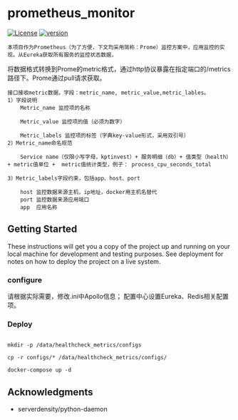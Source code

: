 # prometheus_monitor

[![License](https://img.shields.io/badge/License-Apache%202.0-blue.svg)](http://github.com/hhyo/archery/blob/master/LICENSE)
[![version](https://img.shields.io/badge/python-3.7.5-blue.svg)](https://www.python.org/downloads/release/python-375/)

    本项目作为Prometheus（为了方便，下文均采用简称：Prome）监控方案中，应用监控的实现。从Eureka获取所有服务的监控状态数据，

将数据格式转换到Prome的metric格式，通过http协议暴露在指定端口的/metrics路径下。Prome通过pull请求获取。

    接口接收metric数据，字段：metric_name, metric_value,metric_lables。
	1）字段说明
		Metric_name 监控项的名称

		Metric_value 监控项的值（必须为数字）

		Metric_labels 监控项的标签（字典key-value形式，采用双引号）
	2）Metric_name命名规范
		
		Service name（仅限小写字母，kptinvest）+ 服务明细（db）+ 值类型（health） + metric值单位 +  metric值统计类型，例子： process_cpu_seconds_total

	3）Metric_labels字段约束，包括app、host、port

		host 监控数据来源主机，ip地址，docker用主机名替代
		port 监控数据来源应用端口
		app  应用名称


## Getting Started

These instructions will get you a copy of the project up and running on your local machine for development and testing purposes. See deployment for notes on how to deploy the project on a live system.


### configure

请根据实际需要，修改.ini中Apollo信息；
配置中心设置Eureka、Redis相关配置项。



### Deploy

```shell script

mkdir -p /data/healthcheck_metrics/configs

cp -r configs/* /data/healthcheck_metrics/configs/

docker-compose up -d

```



## Acknowledgments

* serverdensity/python-daemon

